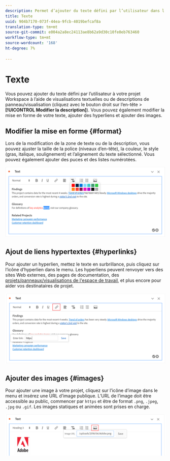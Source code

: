 ```yaml
---
description: Permet d’ajouter du texte défini par l’utilisateur dans l’Workspace.
title: Texte
uuid: 904b7170-073f-44ea-9fcb-4019befcaf8a
translation-type: tm+mt
source-git-commit: e004a2a8ec24113ae8b62a9d30c10fe0eb763460
workflow-type: tm+mt
source-wordcount: '168'
ht-degree: 7%

---
```



# Texte

Vous pouvez ajouter du texte défini par l’utilisateur à votre projet Workspace à l’aide de visualisations textuelles ou de descriptions de panneau/visualisation (cliquez avec le bouton droit sur l’en-tête > **[!UICONTROL Modifier la description]**). Vous pouvez également modifier la mise en forme de votre texte, ajouter des hyperliens et ajouter des images.

## Modifier la mise en forme {#format}

Lors de la modification de la zone de texte ou de la description, vous pouvez ajuster la taille de la police (niveaux d’en-tête), la couleur, le style (gras, italique, soulignement) et l’alignement du texte sélectionné. Vous pouvez également ajouter des puces et des listes numérotées.

![](assets/format.png)

## Ajout de liens hypertextes {#hyperlinks}

Pour ajouter un hyperlien, mettez le texte en surbrillance, puis cliquez sur l’icône d’hyperlien dans le menu. Les hyperliens peuvent renvoyer vers des sites Web externes, des pages de documentation, des [projets/panneaux/visualisations de l&#39;espace de travail](https://experienceleague.adobe.com/docs/analytics/analyze/analysis-workspace/curate-share/shareable-links.html), et plus encore pour aider vos destinataires de projet.

![](assets/hyperlink.png)

## Ajouter des images {#images}

Pour ajouter une image à votre projet, cliquez sur l’icône d’image dans le menu et insérez une URL d’image publique. L’URL de l’image doit être accessible au public, commencer par `https` et être de format `.png`, `.jpeg`, `.jpg` ou `.gif`. Les images statiques et animées sont prises en charge.

![](assets/image.png)
